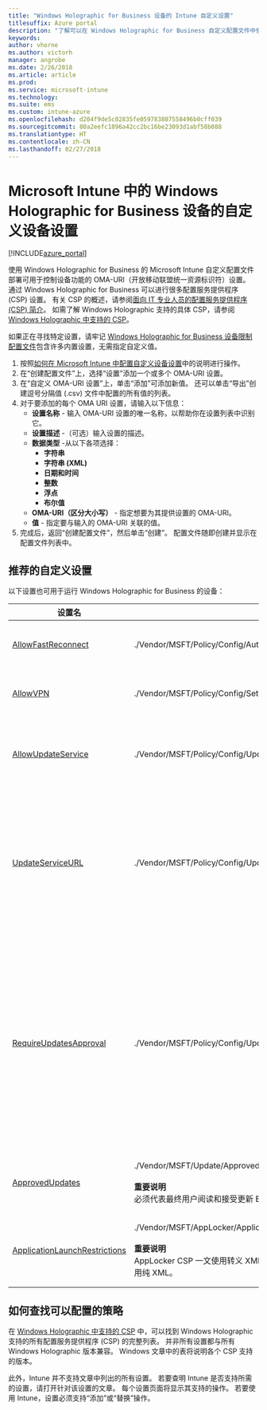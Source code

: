 ```yaml
---
title: "Windows Holographic for Business 设备的 Intune 自定义设置"
titlesuffix: Azure portal
description: "了解可以在 Windows Holographic for Business 自定义配置文件中使用的设置。"
keywords: 
author: vhorne
ms.author: victorh
manager: angrobe
ms.date: 2/26/2018
ms.article: article
ms.prod: 
ms.service: microsoft-intune
ms.technology: 
ms.suite: ems
ms.custom: intune-azure
ms.openlocfilehash: d204f9de5c02835fe059783807558496b0cff039
ms.sourcegitcommit: 80a2eefc1896a42cc2bc16be23093d1abf58b088
ms.translationtype: HT
ms.contentlocale: zh-CN
ms.lasthandoff: 02/27/2018
---
```

# <a name="custom-device-settings-for-windows-holographic-for-business-devices-in-microsoft-intune"></a>Microsoft Intune 中的 Windows Holographic for Business 设备的自定义设备设置

[!INCLUDE[azure_portal](./includes/azure_portal.md)]

 使用 Windows Holographic for Business 的 Microsoft Intune 自定义配置文件部署可用于控制设备功能的 OMA-URI（开放移动联盟统一资源标识符）设置。 通过 Windows Holographic for Business 可以进行很多配置服务提供程序 (CSP) 设置。 有关 CSP 的概述，请参阅[面向 IT 专业人员的配置服务提供程序 (CSP) 简介](https://technet.microsoft.com/itpro/windows/manage/how-it-pros-can-use-configuration-service-providers)。 如需了解 Windows Holographic 支持的具体 CSP，请参阅 [Windows Holographic 中支持的 CSP](https://docs.microsoft.com/windows/client-management/mdm/configuration-service-provider-reference#hololens)。

如果正在寻找特定设置，请牢记 [Windows Holographic for Business 设备限制配置文件](device-restrictions-windows-holographic.md)包含许多内置设置，无需指定自定义值。

1. 按照[如何在 Microsoft Intune 中配置自定义设备设置](custom-settings-configure.md)中的说明进行操作。
2. 在“创建配置文件”上，选择“设置”添加一个或多个 OMA-URI 设置。
3. 在“自定义 OMA-URI 设置”上，单击“添加”可添加新值。 还可以单击“导出”创建逗号分隔值 (.csv) 文件中配置的所有值的列表。
4. 对于要添加的每个 OMA URI 设置，请输入以下信息：
    - **设置名称** - 输入 OMA-URI 设置的唯一名称，以帮助你在设置列表中识别它。
    - **设置描述** -（可选）输入设置的描述。
    - **数据类型** -从以下各项选择：
        - **字符串**
        - **字符串 (XML)**
        - **日期和时间**
        - **整数**
        - **浮点**
        - **布尔值**
    - **OMA-URI（区分大小写）** - 指定想要为其提供设置的 OMA-URI。
    - **值** - 指定要与输入的 OMA-URI 关联的值。
1. 完成后，返回“创建配置文件”，然后单击“创建”。
配置文件随即创建并显示在配置文件列表中。

## <a name="recommended-custom-settings"></a>推荐的自定义设置

以下设置也可用于运行 Windows Holographic for Business 的设备：


|设置名|OMA-URI|数据类型  |
|---------|---------|---------|
|[AllowFastReconnect](https://docs.microsoft.com/windows/client-management/mdm/policy-csp-authentication#authentication-allowfastreconnect)|./Vendor/MSFT/Policy/Config/Authentication/AllowFastReconnect|Integer<br>0 - 不允许<br>1 - 允许（默认值）|
|[AllowVPN](https://docs.microsoft.com/windows/client-management/mdm/policy-csp-settings#settings-allowvpn)|./Vendor/MSFT/Policy/Config/Settings/AllowVPN|Integer<br>0 - 不允许<br>1 - 允许（默认值）|
|[AllowUpdateService](https://docs.microsoft.com/windows/client-management/mdm/policy-csp-update#update-allowupdateservice)|./Vendor/MSFT/Policy/Config/Update/AllowUpdateService|Integer<br>0 – 不允许更新服务 <br>1 – 允许更新服务（默认值）。|
|[UpdateServiceURL](https://docs.microsoft.com/windows/client-management/mdm/policy-csp-update#update-updateserviceurl)|./Vendor/MSFT/Policy/Config/Update/UpdateServiceUrl|字符串<br>URL - 设备从指定的 URL 上的 WSUS 服务器检查更新。<br>未配置 - 设备从 Microsoft 更新检查更新。|
|[RequireUpdatesApproval](https://docs.microsoft.com/windows/client-management/mdm/policy-csp-update#update-requireupdateapproval)|./Vendor/MSFT/Policy/Config/Update/RequireUpdateApproval|Integer<br>0 – 未配置。 设备安装所有适用的更新。<br>1 – 设备仅安装既适用又在已批准更新列表中的更新。 如果 IT 想控制设备上的更新部署（例如部署前需要测试），请将此策略设置为 1。|
|[ApprovedUpdates](https://docs.microsoft.com/windows/client-management/mdm/update-csp)|./Vendor/MSFT/Update/ApprovedUpdates<br><br>**重要说明**<br>必须代表最终用户阅读和接受更新 EULA。 如果不这样做，将被视为违反法律或合同义务。|更新批准的节点和代表最终用户的 EULA 接受。|
[ApplicationLaunchRestrictions](https://docs.microsoft.com/windows/client-management/mdm/applocker-csp)|./Vendor/MSFT/AppLocker/ApplicationLaunchRestrictions/*Grouping*/*ApplicationType*/Policy<br><br>**重要说明**<br>AppLocker CSP 一文使用转义 XML 示例。 若要使用 Intune 自定义配置文件配置设置，必须使用纯 XML。|字符串<br>有关详细信息，请参阅文章 [AppLocker CSP](https://docs.microsoft.com/windows/client-management/mdm/applocker-csp)。 

## <a name="how-to-find-the-policies-you-can-configure"></a>如何查找可以配置的策略

在 [Windows Holographic 中支持的 CSP](https://docs.microsoft.com/windows/client-management/mdm/configuration-service-provider-reference#hololens) 中，可以找到 Windows Holographic 支持的所有配置服务提供程序 (CSP) 的完整列表。 并非所有设置都与所有 Windows Holographic 版本兼容。 Windows 文章中的表将说明各个 CSP 支持的版本。

此外，Intune 并不支持文章中列出的所有设置。 若要查明 Intune 是否支持所需的设置，请打开针对该设置的文章。 每个设置页面将显示其支持的操作。 若要使用 Intune，设置必须支持“添加”或“替换”操作。
